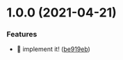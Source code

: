 # 1.0.0 (2021-04-21)


### Features

* 🎸 implement it! ([be919eb](https://github.com/suin/esa-openapi/commit/be919eb9ca605c65e3f8b75e540ad32d77ab18d5))
